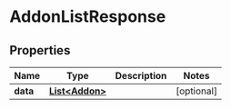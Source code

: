 

# AddonListResponse

## Properties

Name | Type | Description | Notes
------------ | ------------- | ------------- | -------------
**data** | [**List&lt;Addon&gt;**](Addon.md) |  |  [optional]



